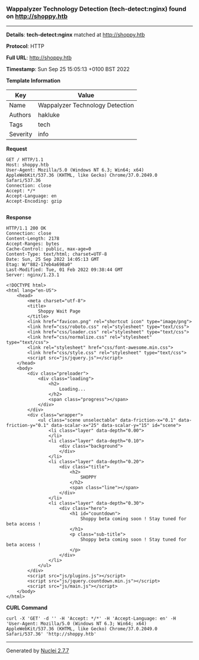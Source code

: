 ### Wappalyzer Technology Detection (tech-detect:nginx) found on http://shoppy.htb
---
**Details**: **tech-detect:nginx**  matched at http://shoppy.htb

**Protocol**: HTTP

**Full URL**: http://shoppy.htb

**Timestamp**: Sun Sep 25 15:05:13 +0100 BST 2022

**Template Information**

| Key | Value |
|---|---|
| Name | Wappalyzer Technology Detection |
| Authors | hakluke |
| Tags | tech |
| Severity | info |

**Request**
```http
GET / HTTP/1.1
Host: shoppy.htb
User-Agent: Mozilla/5.0 (Windows NT 6.3; Win64; x64) AppleWebKit/537.36 (KHTML, like Gecko) Chrome/37.0.2049.0 Safari/537.36
Connection: close
Accept: */*
Accept-Language: en
Accept-Encoding: gzip


```

**Response**
```http
HTTP/1.1 200 OK
Connection: close
Content-Length: 2178
Accept-Ranges: bytes
Cache-Control: public, max-age=0
Content-Type: text/html; charset=UTF-8
Date: Sun, 25 Sep 2022 14:05:13 GMT
Etag: W/"882-17eb4a698a0"
Last-Modified: Tue, 01 Feb 2022 09:38:44 GMT
Server: nginx/1.23.1

<!DOCTYPE html>
<html lang="en-US">
    <head>
        <meta charset="utf-8">
        <title>
            Shoppy Wait Page
        </title>
        <link href="favicon.png" rel="shortcut icon" type="image/png">
        <link href="css/roboto.css" rel="stylesheet" type="text/css">
        <link href="css/loader.css" rel="stylesheet" type="text/css">
        <link href="css/normalize.css" rel="stylesheet" type="text/css">
        <link rel="stylesheet" href="css/font-awesome.min.css">
        <link href="css/style.css" rel="stylesheet" type="text/css">
        <script src="js/jquery.js"></script>
    </head>
    <body>
        <div class="preloader">
            <div class="loading">
                <h2>
                    Loading...
                </h2>
                <span class="progress"></span>
            </div>
        </div>
        <div class="wrapper">
            <ul class="scene unselectable" data-friction-x="0.1" data-friction-y="0.1" data-scalar-x="25" data-scalar-y="15" id="scene">
                <li class="layer" data-depth="0.00">
                </li>
                <li class="layer" data-depth="0.10">
                    <div class="background">
                    </div>
                </li>
                <li class="layer" data-depth="0.20">
                    <div class="title">
                        <h2>
                            SHOPPY
                        </h2>
                        <span class="line"></span>
                    </div>
                </li>
                <li class="layer" data-depth="0.30">
                    <div class="hero">
                        <h1 id="countdown">
                            Shoppy beta coming soon ! Stay tuned for beta access !
                        </h1>
                        <p class="sub-title">
                            Shoppy beta coming soon ! Stay tuned for beta access !
                        </p>
                    </div>
                </li>
            </ul>
        </div>
        <script src="js/plugins.js"></script>
        <script src="js/jquery.countdown.min.js"></script>
        <script src="js/main.js"></script>
    </body>
</html>
```


**CURL Command**
```
curl -X 'GET' -d '' -H 'Accept: */*' -H 'Accept-Language: en' -H 'User-Agent: Mozilla/5.0 (Windows NT 6.3; Win64; x64) AppleWebKit/537.36 (KHTML, like Gecko) Chrome/37.0.2049.0 Safari/537.36' 'http://shoppy.htb'
```
---
Generated by [Nuclei 2.7.7](https://github.com/projectdiscovery/nuclei)